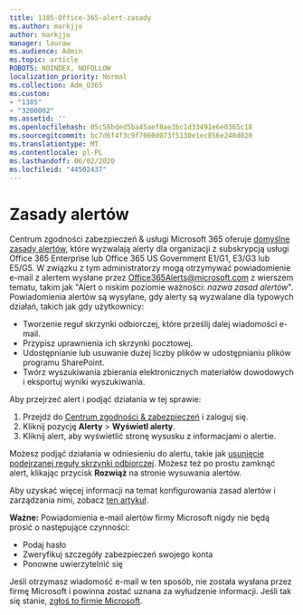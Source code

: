 ```yaml
---
title: 1385-Office-365-alert-zasady
ms.author: markjjo
author: markjjo
manager: lauraw
ms.audience: Admin
ms.topic: article
ROBOTS: NOINDEX, NOFOLLOW
localization_priority: Normal
ms.collection: Adm_O365
ms.custom:
- "1385"
- "3200002"
ms.assetid: ''
ms.openlocfilehash: 05c58bded5ba45aef8ae3bc1d33491e6e0365c18
ms.sourcegitcommit: bc7d6f4f3c9f7060d073f5130e1ec856e248d020
ms.translationtype: MT
ms.contentlocale: pl-PL
ms.lasthandoff: 06/02/2020
ms.locfileid: "44502437"
---
```

# <a name="alert-policies"></a>Zasady alertów

Centrum zgodności zabezpieczeń & usługi Microsoft 365 oferuje [domyślne zasady alertów,](https://docs.microsoft.com/microsoft-365/compliance/alert-policies#default-alert-policies) które wyzwalają alerty dla organizacji z subskrypcją usługi Office 365 Enterprise lub Office 365 US Government E1/G1, E3/G3 lub E5/G5. W związku z tym administratorzy mogą otrzymywać powiadomienie e-mail z alertem wysłane przez Office365Alerts@microsoft.com z wierszem tematu, takim jak "Alert o niskim poziomie ważności: *nazwa zasad alertów*". Powiadomienia alertów są wysyłane, gdy alerty są wyzwalane dla typowych działań, takich jak gdy użytkownicy:

- Tworzenie reguł skrzynki odbiorczej, które prześlij dalej wiadomości e-mail.
- Przypisz uprawnienia ich skrzynki pocztowej.
- Udostępnianie lub usuwanie dużej liczby plików w udostępnianiu plików programu SharePoint.
- Twórz wyszukiwania zbierania elektronicznych materiałów dowodowych i eksportuj wyniki wyszukiwania.

Aby przejrzeć alert i podjąć działania w tej sprawie:

1. Przejdź do [Centrum zgodności & zabezpieczeń](https://protection.office.com) i zaloguj się.
2. Kliknij pozycję **Alerty**  >  **Wyświetl alerty**.
3. Kliknij alert, aby wyświetlić stronę wysusku z informacjami o alertie.

Możesz podjąć działania w odniesieniu do alertu, takie jak [usunięcie podejrzanej reguły skrzynki odbiorczej](https://docs.microsoft.com/microsoft-365/security/office-365-security/responding-to-a-compromised-email-account). Możesz też po prostu zamknąć alert, klikając przycisk **Rozwiąż** na stronie wysuwania alertów.

Aby uzyskać więcej informacji na temat konfigurowania zasad alertów i zarządzania nimi, zobacz [ten artykuł](https://docs.microsoft.com/microsoft-365/compliance/alert-policies).

**Ważne:** Powiadomienia e-mail alertów firmy Microsoft nigdy nie będą prosić o następujące czynności:

- Podaj hasło
- Zweryfikuj szczegóły zabezpieczeń swojego konta
- Ponowne uwierzytelnić się

Jeśli otrzymasz wiadomość e-mail w ten sposób, nie została wysłana przez firmę Microsoft i powinna zostać uznana za wyłudzenie informacji. Jeśli tak się stanie, [zgłoś to firmie Microsoft](https://docs.microsoft.com/microsoft-365/security/office-365-security/report-junk-email-and-phishing-scams-in-outlook-on-the-web-eop).